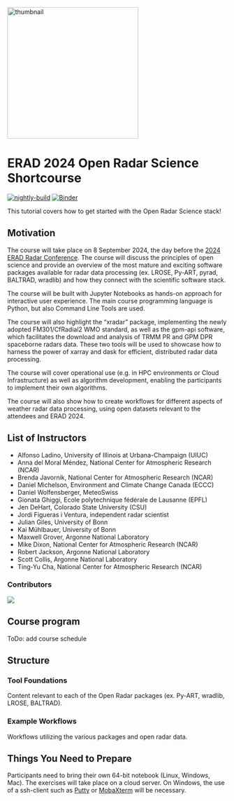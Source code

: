 <img src="https://upload.wikimedia.org/wikipedia/commons/thumb/5/52/Norman_Doppler_Radar_-_NOAA.jpg/640px-Norman_Doppler_Radar_-_NOAA.jpg" alt="thumbnail" width="300"/>

# ERAD 2024 Open Radar Science Shortcourse

[![nightly-build](https://github.com/openradar/erad2024/actions/workflows/publish-book.yaml/badge.svg)](https://github.com/openradar/erad2024/actions/workflows/publish-book.yaml)
[![Binder](https://binder.projectpythia.org/badge_logo.svg)](https://binder.projectpythia.org/v2/gh/openradar/erad2024/main?labpath=notebooks)

This tutorial covers how to get started with the Open Radar Science stack!

## Motivation

The course will take place on 8 September 2024, the day before the [2024 ERAD Radar Conference](https://www.erad2024.it/). The course will discuss the principles of open science and provide an overview of the most mature and exciting software packages available for radar data processing (ex. LROSE, Py-ART, pyrad, BALTRAD, wradlib) and how they connect with the scientific software stack.

The course will be built with Jupyter Notebooks as hands-on approach for interactive user experience. The main course programming language is Python, but also Command Line Tools are used.

The course will also highlight the “xradar” package, implementing the newly adopted FM301/CfRadial2 WMO standard, as well as the gpm-api software, which facilitates the
download and analysis of TRMM PR and GPM DPR spaceborne radars data. These two tools will be used to showcase how to harness the power of xarray and dask for efficient, distributed radar data processing.

The course will cover operational use (e.g. in HPC environments or Cloud Infrastructure) as well as algorithm development, enabling the participants to implement their own algorithms.

The course will also show how to create workflows for different aspects of weather radar
data processing, using open datasets relevant to the attendees and ERAD 2024.


## List of Instructors

- Alfonso Ladino, University of Illinois at Urbana-Champaign (UIUC)
- Anna del Moral Méndez, National Center for Atmospheric Research (NCAR)
- Brenda Javornik, National Center for Atmospheric Research (NCAR)
- Daniel Michelson, Environment and Climate Change Canada (ECCC)
- Daniel Wolfensberger, MeteoSwiss
- Gionata Ghiggi, Ecole polytechnique fédérale de Lausanne (EPFL)
- Jen DeHart, Colorado State University (CSU)
- Jordi Figueras i Ventura, independent radar scientist
- Julian Giles, University of Bonn
- Kai Mühlbauer, University of Bonn
- Maxwell Grover, Argonne National Laboratory
- Mike Dixon, National Center for Atmospheric Research (NCAR)
- Robert Jackson, Argonne National Laboratory
- Scott Collis, Argonne National Laboratory
- Ting-Yu Cha, National Center for Atmospheric Research (NCAR)


### Contributors

<a href="https://github.com/openradar/erad2024/graphs/contributors">
  <img src="https://contrib.rocks/image?repo=openradar/erad2024" />
</a>

## Course program

ToDo: add course schedule

## Structure

### Tool Foundations
Content relevant to each of the Open Radar packages (ex. Py-ART, wradlib, LROSE, BALTRAD).

### Example Workflows
Workflows utilizing the various packages and open radar data.

## Things You Need to Prepare
Participants need to bring their own 64-bit notebook (Linux, Windows, Mac).  The exercises will take place on a cloud server. On Windows, the use of a ssh-client such as [Putty](https://www.putty.org/) or [MobaXterm](https://mobaxterm.mobatek.net/) will be necessary.
